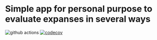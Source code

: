 # Simple app for personal purpose to evaluate expanses in several ways

![github actions](https://github.com/zija1504/cashit/workflows/Cashit/badge.svg)
[![codecov](https://codecov.io/gh/zija1504/cashit/branch/master/graph/badge.svg)](https://codecov.io/gh/zija1504/cashit)

